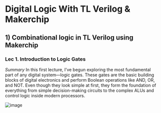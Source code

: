 # Digital Logic With TL Verilog & Makerchip 
## 1) Combinational logic in TL Verilog using Makerchip 
### Lec 1. Introduction to Logic Gates

*Summary* 
In this first lecture, I’ve begun exploring the most fundamental part of any digital system—logic gates. These gates are the basic building blocks of digital electronics and perform Boolean operations like AND, OR, and NOT. Even though they look simple at first, they form the foundation of everything from simple decision-making circuits to the complex ALUs and control logic inside modern processors.

![image](https://github.com/user-attachments/assets/885719df-15d2-471d-bc01-898f842466bf)


